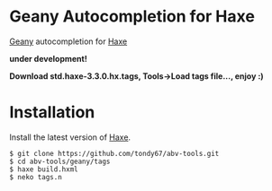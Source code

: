 Geany Autocompletion for Haxe
====

[Geany](http://www.geany.org/manual/current/index.html#autocompletion) autocompletion for [Haxe](http://haxe.org)

**under development!**

**Download std.haxe-3.3.0.hx.tags, Tools->Load tags file..., enjoy :)**

Installation
============

Install the latest version of [Haxe](http://www.haxe.org/download).

    $ git clone https://github.com/tondy67/abv-tools.git
    $ cd abv-tools/geany/tags
    $ haxe build.hxml
    $ neko tags.n


